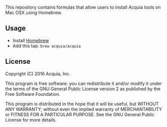This repository contains formulas that allow users to install Acquia tools on Mac OSX using Homebrew.

## Usage

* Install [Homebrew](http://brew.sh/)
* Add this tap: `brew acquia/acquia`

## License

Copyright (C) 2016 Acquia, Inc.

This program is free software: you can redistribute it and/or modify it under the terms of the GNU General Public License version 2 as published by the Free Software Foundation.

This program is distributed in the hope that it will be useful, but WITHOUT ANY WARRANTY; without even the implied warranty of MERCHANTABILITY or FITNESS FOR A PARTICULAR PURPOSE. See the GNU General Public License for more details.
